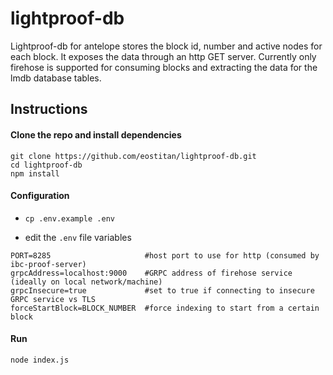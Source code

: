 # lightproof-db

Lightproof-db for antelope stores the block id, number and active nodes for each block. It exposes the data through an http GET server.
Currently only firehose is supported for consuming blocks and extracting the data for the lmdb database tables.

## Instructions

#### Clone the repo and install dependencies
```
git clone https://github.com/eostitan/lightproof-db.git
cd lightproof-db
npm install
```


#### Configuration

- `cp .env.example .env`

- edit the `.env` file variables
```
PORT=8285                     #host port to use for http (consumed by ibc-proof-server)
grpcAddress=localhost:9000    #GRPC address of firehose service (ideally on local network/machine)
grpcInsecure=true             #set to true if connecting to insecure GRPC service vs TLS
forceStartBlock=BLOCK_NUMBER  #force indexing to start from a certain block 
```


#### Run
```
node index.js
```

